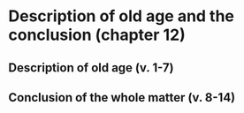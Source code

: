 # Description of old age and the conclusion (chapter 12)

## Description of old age (v. 1-7)

## Conclusion of the whole matter (v. 8-14)
